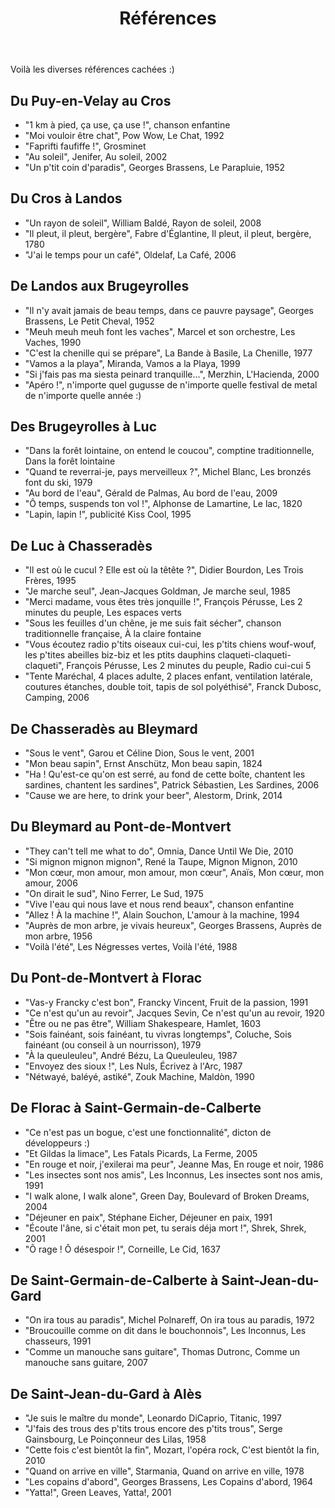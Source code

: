 ﻿---
title: "Références"
permalink: /GR-70/references/
sidebar:
  nav: "gr_70"
---

Voilà les diverses références cachées :)

## Du Puy-en-Velay au Cros

* "1 km à pied, ça use, ça use !", chanson enfantine
* "Moi vouloir être chat", Pow Wow, Le Chat, 1992
* "Faprifti faufiffe !", Grosminet
* "Au soleil", Jenifer, Au soleil, 2002
* "Un p'tit coin d'paradis", Georges Brassens, Le Parapluie, 1952

## Du Cros à Landos

* "Un rayon de soleil", William Baldé, Rayon de soleil, 2008
* "Il pleut, il pleut, bergère", Fabre d'Églantine, Il pleut, il pleut, bergère, 1780
* "J'ai le temps pour un café", Oldelaf, La Café, 2006

## De Landos aux Brugeyrolles

* "Il n'y avait jamais de beau temps, dans ce pauvre paysage", Georges Brassens, Le Petit Cheval, 1952
* "Meuh meuh meuh font les vaches", Marcel et son orchestre, Les Vaches, 1990
* "C'est la chenille qui se prépare", La Bande à Basile, La Chenille, 1977
* "Vamos a la playa", Miranda, Vamos a la Playa, 1999
* "Si j'fais pas ma siesta peinard tranquille...", Merzhin, L'Hacienda, 2000
* "Apéro !", n'importe quel gugusse de n'importe quelle festival de metal de n'importe quelle année :)

## Des Brugeyrolles à Luc

* "Dans la forêt lointaine, on entend le coucou", comptine traditionnelle, Dans la forêt lointaine
* "Quand te reverrai-je, pays merveilleux ?", Michel Blanc, Les bronzés font du ski, 1979
* "Au bord de l'eau", Gérald de Palmas, Au bord de l'eau, 2009
* "Ô temps, suspends ton vol !", Alphonse de Lamartine, Le lac, 1820
* "Lapin, lapin !", publicité Kiss Cool, 1995

## De Luc à Chasseradès

* "Il est où le cucul ? Elle est où la têtête ?", Didier Bourdon, Les Trois Frères, 1995
* "Je marche seul", Jean-Jacques Goldman, Je marche seul, 1985
* "Merci madame, vous êtes très jonquille !", François Pérusse, Les 2 minutes du peuple, Les espaces verts
* "Sous les feuilles d'un chêne, je me suis fait sécher", chanson traditionnelle française, À la claire fontaine
* "Vous écoutez radio p'tits oiseaux cui-cui, les p'tits chiens wouf-wouf, les p'tites abeilles biz-biz et les ptits dauphins claqueti-claqueti-claqueti", François Pérusse, Les 2 minutes du peuple, Radio cui-cui 5
* "Tente Maréchal, 4 places adulte, 2 places enfant, ventilation latérale, coutures étanches, double toit, tapis de sol polyéthisé", Franck Dubosc, Camping, 2006

## De Chasseradès au Bleymard

* "Sous le vent", Garou et Céline Dion, Sous le vent, 2001
* "Mon beau sapin", Ernst Anschütz, Mon beau sapin, 1824
* "Ha ! Qu'est-ce qu'on est serré, au fond de cette boîte, chantent les sardines, chantent les sardines", Patrick Sébastien, Les Sardines, 2006
* "Cause we are here, to drink your beer", Alestorm, Drink, 2014

## Du Bleymard au Pont-de-Montvert

* "They can't tell me what to do", Omnia, Dance Until We Die, 2010
* "Si mignon mignon mignon", René la Taupe, Mignon Mignon, 2010
* "Mon cœur, mon amour, mon amour, mon cœur", Anaïs, Mon cœur, mon amour, 2006
* "On dirait le sud", Nino Ferrer, Le Sud, 1975
* "Vive l'eau qui nous lave et nous rend beaux", chanson enfantine
* "Allez ! À la machine !", Alain Souchon, L'amour à la machine, 1994
* "Auprès de mon arbre, je vivais heureux", Georges Brassens, Auprès de mon arbre, 1956
* "Voilà l'été", Les Négresses vertes, Voilà l'été, 1988

## Du Pont-de-Montvert à Florac

* "Vas-y Francky c'est bon", Francky Vincent, Fruit de la passion, 1991
* "Ce n'est qu'un au revoir", Jacques Sevin, Ce n'est qu'un au revoir, 1920
* "Être ou ne pas être", William Shakespeare, Hamlet, 1603
* "Sois fainéant, sois fainéant, tu vivras longtemps", Coluche, Sois fainéant (ou conseil à un nourrisson), 1979
* "À la queuleuleu", André Bézu, La Queuleuleu, 1987
* "Envoyez des sioux !", Les Nuls, Écrivez à l'Arc, 1987
* "Nétwayé, baléyé, astiké", Zouk Machine, Maldòn, 1990

## De Florac à Saint-Germain-de-Calberte

* "Ce n'est pas un bogue, c'est une fonctionnalité", dicton de développeurs :)
* "Et Gildas la limace", Les Fatals Picards, La Ferme, 2005
* "En rouge et noir, j'exilerai ma peur", Jeanne Mas, En rouge et noir, 1986
* "Les insectes sont nos amis", Les Inconnus, Les insectes sont nos amis, 1991
* "I walk alone, I walk alone", Green Day, Boulevard of Broken Dreams, 2004
* "Déjeuner en paix", Stéphane Eicher, Déjeuner en paix, 1991
* "Écoute l'âne, si c'était mon pet, tu serais déja mort !", Shrek, Shrek, 2001
* "Ô rage ! Ô désespoir !", Corneille, Le Cid, 1637

## De Saint-Germain-de-Calberte à Saint-Jean-du-Gard

* "On ira tous au paradis", Michel Polnareff, On ira tous au paradis, 1972
* "Broucouille comme on dit dans le bouchonnois", Les Inconnus, Les chasseurs, 1991
* "Comme un manouche sans guitare", Thomas Dutronc, Comme un manouche sans guitare, 2007

## De Saint-Jean-du-Gard à Alès

* "Je suis le maître du monde", Leonardo DiCaprio, Titanic, 1997
* "J'fais des trous des p'tits trous encore des p'tits trous", Serge Gainsbourg, Le Poinçonneur des Lilas, 1958
* "Cette fois c'est bientôt la fin", Mozart, l'opéra rock, C'est bientôt la fin, 2010
* "Quand on arrive en ville", Starmania, Quand on arrive en ville, 1978
* "Les copains d'abord", Georges Brassens, Les Copains d'abord, 1964
* "Yatta!", Green Leaves, Yatta!, 2001
